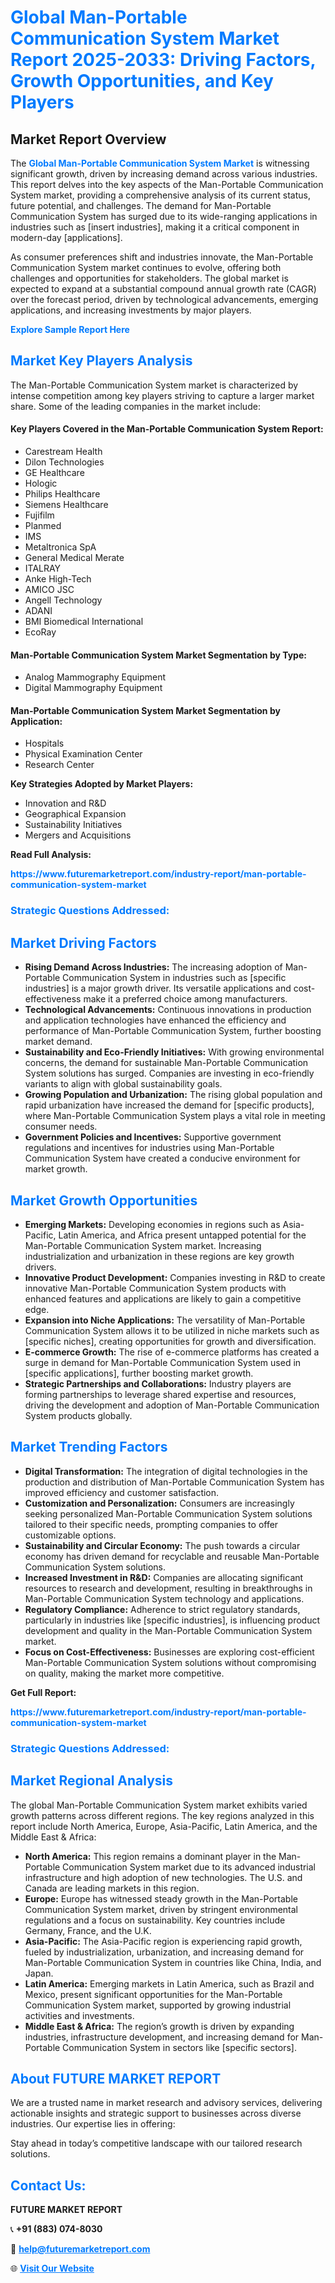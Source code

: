 <h1 style="color: #007BFF;">Global Man-Portable Communication System Market Report 2025-2033: Driving Factors, Growth Opportunities, and Key Players</h1>

<section id="overview">
<h2>Market Report Overview</h2>
<p>The <a href="https://www.futuremarketreport.com/industry-report/man-portable-communication-system-market" style="color: #007BFF; text-decoration: none;"><strong>Global Man-Portable Communication System Market</strong></a> is witnessing significant growth, driven by increasing demand across various industries. This report delves into the key aspects of the Man-Portable Communication System market, providing a comprehensive analysis of its current status, future potential, and challenges. The demand for Man-Portable Communication System has surged due to its wide-ranging applications in industries such as [insert industries], making it a critical component in modern-day [applications].</p>
<p>As consumer preferences shift and industries innovate, the Man-Portable Communication System market continues to evolve, offering both challenges and opportunities for stakeholders. The global market is expected to expand at a substantial compound annual growth rate (CAGR) over the forecast period, driven by technological advancements, emerging applications, and increasing investments by major players.</p>
</section>

<section id="overview">
<p><a href="https://www.futuremarketreport.com/request-sample/reportId=34903" style="color: #007BFF; text-decoration: none;"><strong>Explore Sample Report Here</strong></a></p>
</section>

<section id="key-players">
<h2 style="color: #007BFF;">Market Key Players Analysis</h2>
<p>The Man-Portable Communication System market is characterized by intense competition among key players striving to capture a larger market share. Some of the leading companies in the market include:</p>
<h4>Key Players Covered in the Man-Portable Communication System Report:</h4>
<ul><li>Carestream Health</li><li>Dilon Technologies</li><li>GE Healthcare</li><li>Hologic</li><li>Philips Healthcare</li><li>Siemens Healthcare</li><li>Fujifilm</li><li>Planmed</li><li>IMS</li><li>Metaltronica SpA</li><li>General Medical Merate</li><li>ITALRAY</li><li>Anke High-Tech</li><li>AMICO JSC</li><li>Angell Technology</li><li>ADANI</li><li>BMI Biomedical International</li><li>EcoRay</li></ul>
<h4>Man-Portable Communication System Market Segmentation by Type:</h4>
<ul><li>Analog Mammography Equipment</li><li>Digital Mammography Equipment</li></ul>

<h4>Man-Portable Communication System Market Segmentation by Application:</h4>
<ul><li>Hospitals</li><li>Physical Examination Center</li><li>Research Center</li></ul>
<p><strong>Key Strategies Adopted by Market Players:</strong></p>
<ul>
<li>Innovation and R&D</li>
<li>Geographical Expansion</li>
<li>Sustainability Initiatives</li>
<li>Mergers and Acquisitions</li>
</ul>
</section>

<section>
<p><strong>Read Full Analysis: </strong></p><a href="https://www.futuremarketreport.com/industry-report/man-portable-communication-system-market" style="color: #007BFF; text-decoration: none;"><strong>https://www.futuremarketreport.com/industry-report/man-portable-communication-system-market</strong></a>
<h3 style="color: #007BFF;">Strategic Questions Addressed:</h3>
</section>

<section id="driving-factors">
<h2 style="color: #007BFF;">Market Driving Factors</h2>
<ul>
<li><strong>Rising Demand Across Industries:</strong> The increasing adoption of Man-Portable Communication System in industries such as [specific industries] is a major growth driver. Its versatile applications and cost-effectiveness make it a preferred choice among manufacturers.</li>
<li><strong>Technological Advancements:</strong> Continuous innovations in production and application technologies have enhanced the efficiency and performance of Man-Portable Communication System, further boosting market demand.</li>
<li><strong>Sustainability and Eco-Friendly Initiatives:</strong> With growing environmental concerns, the demand for sustainable Man-Portable Communication System solutions has surged. Companies are investing in eco-friendly variants to align with global sustainability goals.</li>
<li><strong>Growing Population and Urbanization:</strong> The rising global population and rapid urbanization have increased the demand for [specific products], where Man-Portable Communication System plays a vital role in meeting consumer needs.</li>
<li><strong>Government Policies and Incentives:</strong> Supportive government regulations and incentives for industries using Man-Portable Communication System have created a conducive environment for market growth.</li>
</ul>
</section>

<section id="growth-opportunities">
<h2 style="color: #007BFF;">Market Growth Opportunities</h2>
<ul>
<li><strong>Emerging Markets:</strong> Developing economies in regions such as Asia-Pacific, Latin America, and Africa present untapped potential for the Man-Portable Communication System market. Increasing industrialization and urbanization in these regions are key growth drivers.</li>
<li><strong>Innovative Product Development:</strong> Companies investing in R&D to create innovative Man-Portable Communication System products with enhanced features and applications are likely to gain a competitive edge.</li>
<li><strong>Expansion into Niche Applications:</strong> The versatility of Man-Portable Communication System allows it to be utilized in niche markets such as [specific niches], creating opportunities for growth and diversification.</li>
<li><strong>E-commerce Growth:</strong> The rise of e-commerce platforms has created a surge in demand for Man-Portable Communication System used in [specific applications], further boosting market growth.</li>
<li><strong>Strategic Partnerships and Collaborations:</strong> Industry players are forming partnerships to leverage shared expertise and resources, driving the development and adoption of Man-Portable Communication System products globally.</li>
</ul>
</section>

<section id="trending-factors">
<h2 style="color: #007BFF;">Market Trending Factors</h2>
<ul>
<li><strong>Digital Transformation:</strong> The integration of digital technologies in the production and distribution of Man-Portable Communication System has improved efficiency and customer satisfaction.</li>
<li><strong>Customization and Personalization:</strong> Consumers are increasingly seeking personalized Man-Portable Communication System solutions tailored to their specific needs, prompting companies to offer customizable options.</li>
<li><strong>Sustainability and Circular Economy:</strong> The push towards a circular economy has driven demand for recyclable and reusable Man-Portable Communication System solutions.</li>
<li><strong>Increased Investment in R&D:</strong> Companies are allocating significant resources to research and development, resulting in breakthroughs in Man-Portable Communication System technology and applications.</li>
<li><strong>Regulatory Compliance:</strong> Adherence to strict regulatory standards, particularly in industries like [specific industries], is influencing product development and quality in the Man-Portable Communication System market.</li>
<li><strong>Focus on Cost-Effectiveness:</strong> Businesses are exploring cost-efficient Man-Portable Communication System solutions without compromising on quality, making the market more competitive.</li>
</ul>
</section>

<section>
<p><strong>Get Full Report: </strong></p><a href="https://www.futuremarketreport.com/industry-report/man-portable-communication-system-market" style="color: #007BFF; text-decoration: none;"><strong>https://www.futuremarketreport.com/industry-report/man-portable-communication-system-market</strong></a>
<h3 style="color: #007BFF;">Strategic Questions Addressed:</h3>
</section>


<section id="regional-analysis">
<h2 style="color: #007BFF;">Market Regional Analysis</h2>
<p>The global Man-Portable Communication System market exhibits varied growth patterns across different regions. The key regions analyzed in this report include North America, Europe, Asia-Pacific, Latin America, and the Middle East & Africa:</p>
<ul>
<li><strong>North America:</strong> This region remains a dominant player in the Man-Portable Communication System market due to its advanced industrial infrastructure and high adoption of new technologies. The U.S. and Canada are leading markets in this region.</li>
<li><strong>Europe:</strong> Europe has witnessed steady growth in the Man-Portable Communication System market, driven by stringent environmental regulations and a focus on sustainability. Key countries include Germany, France, and the U.K.</li>
<li><strong>Asia-Pacific:</strong> The Asia-Pacific region is experiencing rapid growth, fueled by industrialization, urbanization, and increasing demand for Man-Portable Communication System in countries like China, India, and Japan.</li>
<li><strong>Latin America:</strong> Emerging markets in Latin America, such as Brazil and Mexico, present significant opportunities for the Man-Portable Communication System market, supported by growing industrial activities and investments.</li>
<li><strong>Middle East & Africa:</strong> The region’s growth is driven by expanding industries, infrastructure development, and increasing demand for Man-Portable Communication System in sectors like [specific sectors].</li>
</ul>
</section>

<footer>
<h2 style="color: #007BFF;">About FUTURE MARKET REPORT</h2>
<p>We are a trusted name in market research and advisory services, delivering actionable insights and strategic support to businesses across diverse industries. Our expertise lies in offering:</p>

<p>Stay ahead in today’s competitive landscape with our tailored research solutions.</p>

<h2 style="color: #007BFF;">Contact Us:</h2>
<p><strong>FUTURE MARKET REPORT</strong></p>
<p>📞 <strong>+91 (883) 074-8030</strong></p>
<p>📧 <strong><a href="mailto:help@futuremarketreport.com" style="color: #007BFF;">help@futuremarketreport.com</a></strong></p>
<p>🌐 <strong><a href="https://www.futuremarketreport.com/" style="color: #007BFF;">Visit Our Website</a></strong></p>
</footer>